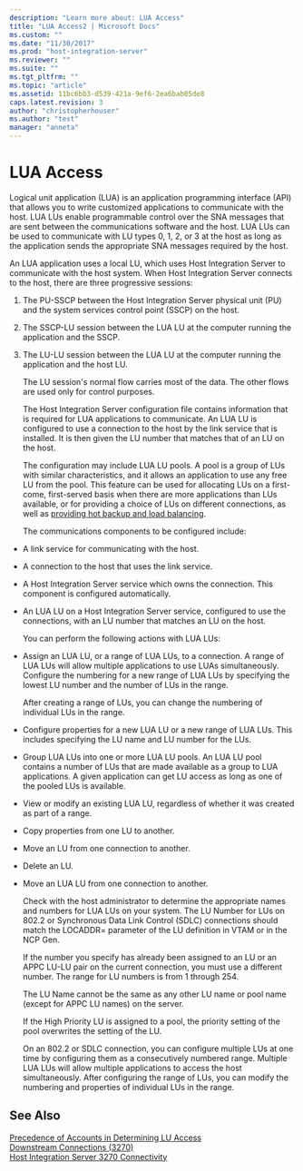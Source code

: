 ```yaml
---
description: "Learn more about: LUA Access"
title: "LUA Access2 | Microsoft Docs"
ms.custom: ""
ms.date: "11/30/2017"
ms.prod: "host-integration-server"
ms.reviewer: ""
ms.suite: ""
ms.tgt_pltfrm: ""
ms.topic: "article"
ms.assetid: 11bc6bb3-d539-421a-9ef6-2ea6bab05de8
caps.latest.revision: 3
author: "christopherhouser"
ms.author: "test"
manager: "anneta"
---
```

# LUA Access
Logical unit application (LUA) is an application programming interface (API) that allows you to write customized applications to communicate with the host. LUA LUs enable programmable control over the SNA messages that are sent between the communications software and the host. LUA LUs can be used to communicate with LU types 0, 1, 2, or 3 at the host as long as the application sends the appropriate SNA messages required by the host.  
  
 An LUA application uses a local LU, which uses Host Integration Server to communicate with the host system. When Host Integration Server connects to the host, there are three progressive sessions:  
  
1. The PU-SSCP between the Host Integration Server physical unit (PU) and the system services control point (SSCP) on the host.  
  
2. The SSCP-LU session between the LUA LU at the computer running the application and the SSCP.  
  
3. The LU-LU session between the LUA LU at the computer running the application and the host LU.  
  
   The LU session's normal flow carries most of the data. The other flows are used only for control purposes.  
  
   The Host Integration Server configuration file contains information that is required for LUA applications to communicate. An LUA LU is configured to use a connection to the host by the link service that is installed. It is then given the LU number that matches that of an LU on the host.  
  
   The configuration may include LUA LU pools. A pool is a group of LUs with similar characteristics, and it allows an application to use any free LU from the pool. This feature can be used for allocating LUs on a first-come, first-served basis when there are more applications than LUs available, or for providing a choice of LUs on different connections, as well as [providing hot backup and load balancing](../core/providing-hot-backup-and-load-balancing-3270-1.md).  
  
   The communications components to be configured include:  
  
- A link service for communicating with the host.  
  
- A connection to the host that uses the link service.  
  
- A Host Integration Server service which owns the connection. This component is configured automatically.  
  
- An LUA LU on a Host Integration Server service, configured to use the connections, with an LU number that matches an LU on the host.  
  
  You can perform the following actions with LUA LUs:  
  
- Assign an LUA LU, or a range of LUA LUs, to a connection. A range of LUA LUs will allow multiple applications to use LUAs simultaneously. Configure the numbering for a new range of LUA LUs by specifying the lowest LU number and the number of LUs in the range.  
  
   After creating a range of LUs, you can change the numbering of individual LUs in the range.  
  
- Configure properties for a new LUA LU or a new range of LUA LUs. This includes specifying the LU name and LU number for the LUs.  
  
- Group LUA LUs into one or more LUA LU pools. An LUA LU pool contains a number of LUs that are made available as a group to LUA applications. A given application can get LU access as long as one of the pooled LUs is available.  
  
- View or modify an existing LUA LU, regardless of whether it was created as part of a range.  
  
- Copy properties from one LU to another.  
  
- Move an LU from one connection to another.  
  
- Delete an LU.  
  
- Move an LUA LU from one connection to another.  
  
  Check with the host administrator to determine the appropriate names and numbers for LUA LUs on your system. The LU Number for LUs on 802.2 or Synchronous Data Link Control (SDLC) connections should match the LOCADDR= parameter of the LU definition in VTAM or in the NCP Gen.  
  
  If the number you specify has already been assigned to an LU or an APPC LU-LU pair on the current connection, you must use a different number. The range for LU numbers is from 1 through 254.  
  
  The LU Name cannot be the same as any other LU name or pool name (except for APPC LU names) on the server.  
  
  If the High Priority LU is assigned to a pool, the priority setting of the pool overwrites the setting of the LU.  
  
  On an 802.2 or SDLC connection, you can configure multiple LUs at one time by configuring them as a consecutively numbered range. Multiple LUA LUs will allow multiple applications to access the host simultaneously. After configuring the range of LUs, you can modify the numbering and properties of individual LUs in the range.  
  
## See Also  
 [Precedence of Accounts in Determining LU Access](../core/precedence-of-accounts-in-determining-lu-access1.md)   
 [Downstream Connections (3270)](../core/downstream-connections-3270-2.md)   
 [Host Integration Server 3270 Connectivity](../core/host-integration-server-3270-connectivity2.md)
